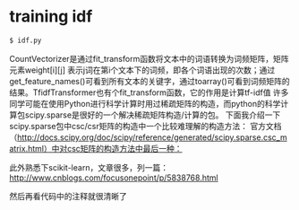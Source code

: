 # training idf

```bash
$ idf.py
```

CountVectorizer是通过fit_transform函数将文本中的词语转换为词频矩阵，矩阵元素weight[i][j] 表示j词在第i个文本下的词频，即各个词语出现的次数；通过get_feature_names()可看到所有文本的关键字，通过toarray()可看到词频矩阵的结果。TfidfTransformer也有个fit_transform函数，它的作用是计算tf-idf值
许多同学可能在使用Python进行科学计算时用过稀疏矩阵的构造，而python的科学计算包scipy.sparse是很好的一个解决稀疏矩阵构造/计算的包。
下面我介绍一下scipy.sparse包中csc/csr矩阵的构造中一个比较难理解的构造方法：
官方文档（http://docs.scipy.org/doc/scipy/reference/generated/scipy.sparse.csc_matrix.html）中对csc矩阵的构造方法中最后一种：

此外熟悉下scikit-learn，文章很多，列一篇：
http://www.cnblogs.com/focusonepoint/p/5838768.html

然后再看代码中的注释就很清晰了